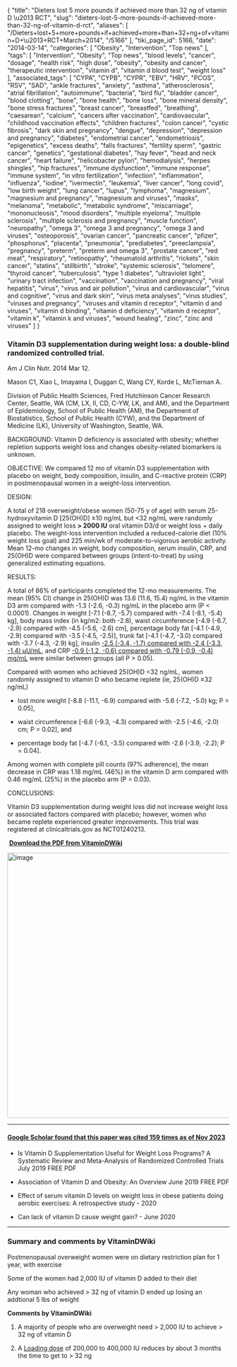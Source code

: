 {
    "title": "Dieters lost 5 more pounds if achieved more than 32 ng of vitamin D \u2013 RCT",
    "slug": "dieters-lost-5-more-pounds-if-achieved-more-than-32-ng-of-vitamin-d-rct",
    "aliases": [
        "/Dieters+lost+5+more+pounds+if+achieved+more+than+32+ng+of+vitamin+D+\u2013+RCT+March+2014",
        "/5166"
    ],
    "tiki_page_id": 5166,
    "date": "2014-03-14",
    "categories": [
        "Obesity",
        "Intervention",
        "Top news"
    ],
    "tags": [
        "Intervention",
        "Obesity",
        "Top news",
        "blood levels",
        "cancer",
        "dosage",
        "health risk",
        "high dose",
        "obesity",
        "obesity and cancer",
        "therapeutic intervention",
        "vitamin d",
        "vitamin d blood test",
        "weight loss"
    ],
    "associated_tags": [
        "CYPA",
        "CYPB",
        "CYPR",
        "EBV",
        "HRV",
        "PCOS",
        "RSV",
        "SAD",
        "ankle fractures",
        "anxiety",
        "asthma",
        "atherosclerosis",
        "atrial fibrillation",
        "autoimmune",
        "bacteria",
        "bird flu",
        "bladder cancer",
        "blood clotting",
        "bone",
        "bone health",
        "bone loss",
        "bone mineral density",
        "bone stress fractures",
        "breast cancer",
        "breastfed",
        "breathing",
        "caesarean",
        "calcium",
        "cancers after vaccination",
        "cardiovascular",
        "childhood vaccination effects",
        "children fractures",
        "colon cancer",
        "cystic fibrosis",
        "dark skin and pregnancy",
        "dengue",
        "depression",
        "depression and pregnancy",
        "diabetes",
        "endometrial cancer",
        "endometriosis",
        "epigenetics",
        "excess deaths",
        "falls fractures",
        "fertility sperm",
        "gastric cancer",
        "genetics",
        "gestational diabetes",
        "hay fever",
        "head and neck cancer",
        "heart failure",
        "helicobacter pylori",
        "hemodialysis",
        "herpes shingles",
        "hip fractures",
        "immune dysfunction",
        "immune response",
        "immune system",
        "in vitro fertilization",
        "infection",
        "inflammation",
        "influenza",
        "iodine",
        "ivermectin",
        "leukemia",
        "liver cancer",
        "long covid",
        "low birth weight",
        "lung cancer",
        "lupus",
        "lymphoma",
        "magnesium",
        "magnesium and pregnancy",
        "magnesium and viruses",
        "masks",
        "melanoma",
        "metabolic",
        "metabolic syndrome",
        "miscarriage",
        "mononucleosis",
        "mood disorders",
        "multiple myeloma",
        "multiple sclerosis",
        "multiple sclerosis and pregnancy",
        "muscle function",
        "neuropathy",
        "omega 3",
        "omega 3 and pregnancy",
        "omega 3 and viruses",
        "osteoporosis",
        "ovarian cancer",
        "pancreatic cancer",
        "pfizer",
        "phosphorus",
        "placenta",
        "pneumonia",
        "prediabetes",
        "preeclampsia",
        "pregnancy",
        "preterm",
        "preterm and omega 3",
        "prostate cancer",
        "red meat",
        "respiratory",
        "retinopathy",
        "rheumatoid arthritis",
        "rickets",
        "skin cancer",
        "statins",
        "stillbirth",
        "stroke",
        "systemic sclerosis",
        "telomere",
        "thyroid cancer",
        "tuberculosis",
        "type 1 diabetes",
        "ultraviolet light",
        "urinary tract infection",
        "vaccination",
        "vaccination and pregnancy",
        "viral hepatitis",
        "virus",
        "virus and air pollution",
        "virus and cardiovascular",
        "virus and cognitive",
        "virus and dark skin",
        "virus meta analyses",
        "virus studies",
        "viruses and pregnancy",
        "viruses and vitamin d receptor",
        "vitamin d and viruses",
        "vitamin d binding",
        "vitamin d deficiency",
        "vitamin d receptor",
        "vitamin k",
        "vitamin k and viruses",
        "wound healing",
        "zinc",
        "zinc and viruses"
    ]
}


### Vitamin D3 supplementation during weight loss: a double-blind randomized controlled trial.

Am J Clin Nutr. 2014 Mar 12.

Mason C1, Xiao L, Imayama I, Duggan C, Wang CY, Korde L, McTiernan A.

Division of Public Health Sciences, Fred Hutchinson Cancer Research Center, Seattle, WA (CM, LX, II, CD, C-YW, LK, and AM), and the Department of Epidemiology, School of Public Health (AM), the Department of Biostatistics, School of Public Health (CYW), and the Department of Medicine (LK), University of Washington, Seattle, WA.

BACKGROUND: Vitamin D deficiency is associated with obesity; whether repletion supports weight loss and changes obesity-related biomarkers is unknown.

OBJECTIVE: We compared 12 mo of vitamin D3 supplementation with placebo on weight, body composition, insulin, and C-reactive protein (CRP) in postmenopausal women in a weight-loss intervention.

DESIGN:

A total of 218 overweight/obese women (50-75 y of age) with serum 25-hydroxyvitamin D <span>[25(OH)D]</span> ≥10 ng/mL but <32 ng/mL were randomly assigned to weight loss  **> 2000 IU**  oral vitamin D3/d or weight loss + daily placebo. The weight-loss intervention included a reduced-calorie diet (10% weight loss goal) and 225 min/wk of moderate-to-vigorous aerobic activity. Mean 12-mo changes in weight, body composition, serum insulin, CRP, and 25(OH)D were compared between groups (intent-to-treat) by using generalized estimating equations.

RESULTS:

A total of 86% of participants completed the 12-mo measurements. The mean (95% CI) change in 25(OH)D was 13.6 (11.6, 15.4) ng/mL in the vitamin D3 arm compared with -1.3 (-2.6, -0.3) ng/mL in the placebo arm (P < 0.0001). Changes in weight <span>[-7.1 (-8.7, -5.7) compared with -7.4 (-8.1, -5.4) kg]</span>, body mass index (in kg/m2: both -2.8), waist circumference <span>[-4.9 (-6.7, -2.9) compared with -4.5 (-5.6, -2.6) cm]</span>, percentage body fat <span>[-4.1 (-4.9, -2.9) compared with -3.5 (-4.5, -2.5)]</span>, trunk fat <span>[-4.1 (-4.7, -3.0) compared with -3.7 (-4.3, -2.9) kg]</span>, insulin [-2.5 (-3.4, -1.7) compared with -2.4 (-3.3, -1.4) μU/mL](-2.5%20(-3.4,%20-1.7)%20compared%20with%20-2.4%20(-3.3,%20-1.4)%20μU/mL), and CRP [-0.9 (-1.2, -0.6) compared with -0.79 (-0.9, -0.4) mg/mL](-0.9%20(-1.2,%20-0.6)%20compared%20with%20-0.79%20(-0.9,%20-0.4)%20mg/mL) were similar between groups (all P > 0.05). 

Compared with women who achieved 25(OH)D <32 ng/mL, women randomly assigned to vitamin D who became replete (ie, 25(OH)D ≥32 ng/mL) 

* lost more weight <span>[-8.8 (-11.1, -6.9) compared with -5.6 (-7.2, -5.0) kg; P = 0.05]</span>, 

* waist circumference <span>[-6.6 (-9.3, -4.3) compared with -2.5 (-4.6, -2.0) cm; P = 0.02]</span>, and 

* percentage body fat <span>[-4.7 (-6.1, -3.5) compared with -2.6 (-3.9, -2.2); P = 0.04]</span>. 

Among women with complete pill counts (97% adherence), the mean decrease in CRP was 1.18 mg/mL (46%) in the vitamin D arm compared with 0.46 mg/mL (25%) in the placebo arm (P = 0.03).

CONCLUSIONS:

Vitamin D3 supplementation during weight loss did not increase weight loss or associated factors compared with placebo; however, women who became replete experienced greater improvements. This trial was registered at clinicaltrials.gov as NCT01240213.

 **<i class="fas fa-file-pdf" style="margin-right: 0.3em;"></i><a href="https://d378j1rmrlek7x.cloudfront.net/attachments/pdf/vitamin-d3-supplementation-during-weight-loss.pdf">Download the PDF from VitaminDWiki</a>** 

<img src="https://d378j1rmrlek7x.cloudfront.net/attachments/jpeg/wt-loss-rct.jpg" alt="image" width="600">

---

#### [Google Scholar found that this paper was cited 159 times as of Nov 2023](https://scholar.google.com/scholar?cites=1099585700123216060&as_sdt=5,48&sciodt=0,48&hl=en)

* Is Vitamin D Supplementation Useful for Weight Loss Programs? A Systematic Review and Meta-Analysis of Randomized Controlled Trials  July 2019 FREE PDF

* Association of Vitamin D and Obesity: An Overview June 2019  FREE PDF

* Effect of serum vitamin D levels on weight loss in obese patients doing aerobic exercises: A retrospective study - 2020

* Can lack of vitamin D cause weight gain? - June 2020

---

### Summary and comments by VitaminDWiki

Postmenopausal overweight women were on dietary restriction plan for 1 year, with exercise

Some of the women had 2,000 IU of vitamin D added to their diet

Any woman who achieved > 32 ng of vitamin D ended up losing an addtional 5 lbs of weight

 **Comments by VitaminDWiki** 

1. A majority of people who are overweight need > 2,000 IU to achieve > 32 ng of vitamin D

1. A [Loading dose](/tags/loading-dose.html) of 200,000 to 400,000 IU reduces by about 3 months the time to get to > 32 ng